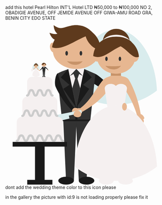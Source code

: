 add this hotel Pearl Hilton INT'L Hotel LTD ₦50,000 to ₦100,000 NO 2, OBADIGIE AVENUE, OFF JEMIDE AVENUE OFF GIWA-AMU ROAD GRA, BENIN CITY EDO STATE


<!-- Reception icon -->

<svg version="1.1" id="Capa_1" xmlns="http://www.w3.org/2000/svg" xmlns:xlink="http://www.w3.org/1999/xlink" viewBox="0 0 182.116 182.116" xml:space="preserve" fill="#000000"><g id="SVGRepo_bgCarrier" stroke-width="0"></g><g id="SVGRepo_tracerCarrier" stroke-linecap="round" stroke-linejoin="round"></g><g id="SVGRepo_iconCarrier"> <g> <g> <path style="fill-rule:evenodd;clip-rule:evenodd;fill:#D9ECED;" d="M126.645,5.14c-24.945,0-45.365,30.695-47.061,69.56 c12.913,10.177,29.268,16.262,47.061,16.262c17.793,0,34.147-6.084,47.062-16.262C172.011,35.834,151.59,5.14,126.645,5.14z"></path> <ellipse transform="matrix(0.2257 -0.9742 0.9742 0.2257 56.8637 127.7229)" style="fill-rule:evenodd;clip-rule:evenodd;fill:#E7B791;" cx="108.78" cy="28.09" rx="5.761" ry="3.687"></ellipse> <ellipse transform="matrix(-0.2257 -0.9742 0.9742 -0.2257 42.35 84.9958)" style="fill-rule:evenodd;clip-rule:evenodd;fill:#E7B791;" cx="54.952" cy="25.668" rx="5.761" ry="3.687"></ellipse> <path style="fill-rule:evenodd;clip-rule:evenodd;fill:#1A1A1A;" d="M88.545,61.007c12.081,3.577,31.554,17.058,43.479,32.264 l3.438-2.816c-7.733-13.129-22.751-28.955-31.339-34.235C99.706,53.502,90.249,56.661,88.545,61.007z"></path> <g> <path style="fill-rule:evenodd;clip-rule:evenodd;fill:#323232;" d="M84.184,177.652c-1.122-24.093-2.242-48.186-3.364-72.278 c5.188,0,10.379,0,15.568,0c-1.082,24.093-2.166,48.186-3.248,72.278C90.155,177.652,87.169,177.652,84.184,177.652z"></path> <path style="fill-rule:evenodd;clip-rule:evenodd;fill:#323232;" d="M69.589,177.652c-1.122-24.093-2.243-48.186-3.365-72.278 c5.189,0,10.38,0,15.568,0c-1.082,24.093-2.165,48.186-3.247,72.278C75.56,177.652,72.574,177.652,69.589,177.652z"></path> </g> <rect x="64.908" y="106.285" style="fill-rule:evenodd;clip-rule:evenodd;fill:#1A1A1A;" width="32.597" height="3.379"></rect> <path style="fill-rule:evenodd;clip-rule:evenodd;fill:#323232;" d="M97.505,107.88l5.669-52.23l-12.722-5.559H72.159 c-4.241,1.853-10.139,3.374-12.722,5.559l5.47,52.23H97.505z"></path> <polygon style="fill-rule:evenodd;clip-rule:evenodd;fill:#F5F0F0;" points="72.159,50.091 81.299,94.092 90.452,50.091 "></polygon> <g> <polygon style="fill-rule:evenodd;clip-rule:evenodd;fill:#1A1A1A;" points="72.159,50.091 63.579,59.716 73.502,68.222 66.414,72.829 81.299,94.092 "></polygon> <polygon style="fill-rule:evenodd;clip-rule:evenodd;fill:#1A1A1A;" points="90.452,50.091 99.019,59.716 89.096,68.222 96.184,72.829 81.299,94.092 "></polygon> </g> <polygon style="fill-rule:evenodd;clip-rule:evenodd;fill:#1A1A1A;" points="80.178,107.88 82.659,107.88 82.659,92.15 81.299,93.44 80.178,92.376 "></polygon> <polygon style="fill-rule:evenodd;clip-rule:evenodd;fill:#F5F0F0;" points="72.159,50.091 78.051,44.287 81.419,50.091 73.827,58.108 "></polygon> <polygon style="fill-rule:evenodd;clip-rule:evenodd;fill:#F5F0F0;" points="90.452,50.091 84.704,44.287 81.419,50.091 88.824,58.108 "></polygon> <polygon style="fill-rule:evenodd;clip-rule:evenodd;fill:#323232;" points="73.827,58.108 81.419,54.1 88.824,58.108 81.419,50.091 "></polygon> <polygon style="fill-rule:evenodd;clip-rule:evenodd;fill:#323232;" points="81.419,50.091 77.623,54.1 81.419,64.76 85.214,54.1 "></polygon> <polygon style="fill-rule:evenodd;clip-rule:evenodd;fill:#323232;" points="80.059,60.942 82.582,60.942 85.876,72.091 81.299,94.092 76.73,72.091 "></polygon> <path style="fill-rule:evenodd;clip-rule:evenodd;fill:#1A1A1A;" d="M69.655,182.116c4.896,0,8.89-2.006,8.89-4.465 s-3.993-4.465-8.89-4.465c-4.896,0-8.89,2.006-8.89,4.465S64.759,182.116,69.655,182.116z"></path> <path style="fill-rule:evenodd;clip-rule:evenodd;fill:#1A1A1A;" d="M93.073,182.116c4.896,0,8.891-2.006,8.891-4.465 s-3.994-4.465-8.891-4.465c-4.896,0-8.89,2.006-8.89,4.465S88.178,182.116,93.073,182.116z"></path> <path style="fill-rule:evenodd;clip-rule:evenodd;fill:#E7B791;" d="M81.419,50.077c14.811,0,26.89-9.312,26.89-20.728 c0-11.417-12.079-20.728-26.89-20.728c-14.81,0-26.89,9.311-26.89,20.728C54.529,40.765,66.609,50.077,81.419,50.077z"></path> <g> <path style="fill-rule:evenodd;clip-rule:evenodd;fill:#323232;" d="M70.283,34.789c0.823,0,1.494-1.174,1.494-2.615 c0-1.44-0.671-2.615-1.494-2.615c-0.823,0-1.494,1.175-1.494,2.615C68.789,33.615,69.46,34.789,70.283,34.789z"></path> <path style="fill-rule:evenodd;clip-rule:evenodd;fill:#323232;" d="M86.632,34.789c0.823,0,1.494-1.174,1.494-2.615 c0-1.44-0.671-2.615-1.494-2.615c-0.823,0-1.494,1.175-1.494,2.615C85.138,33.615,85.809,34.789,86.632,34.789z"></path> </g> <path style="fill-rule:evenodd;clip-rule:evenodd;fill:#5E3A1D;" d="M91.832,4.5c-2.68,11.31,8.386,23.844,16.947,23.589 C110.166,18.76,101.727,6.206,91.832,4.5z"></path> <path style="fill-rule:evenodd;clip-rule:evenodd;fill:#C79369;" d="M88.528,41.216c-3.868,0.749-13.336,0.683-17.747,0 C75.336,46.688,84.895,46.878,88.528,41.216z"></path> <path style="fill-rule:evenodd;clip-rule:evenodd;fill:#E7B791;" d="M112.859,61.832c-8.898,9.437-14.507,24.999-29.697,35.082 l2.393,3.443c12.924-6.295,24.939-16.337,30.546-24.021C118.985,72.384,115.879,58.629,112.859,61.832z"></path> <path style="fill-rule:evenodd;clip-rule:evenodd;fill:#E7B791;" d="M125.863,60.293c9.105,7.642,20.879,26.633,25.473,44.277 l4.034-1.143c-1.749-14.269-8.785-33.612-14.228-41.413C138.343,58.002,128.974,57.176,125.863,60.293z"></path> <g> <path style="fill-rule:evenodd;clip-rule:evenodd;fill:#E7B791;" d="M129.381,177.904c-1.059-22.73-2.116-45.46-3.175-68.19 c4.895,0,9.792,0,14.688,0c-1.021,22.73-2.042,45.46-3.064,68.19C135.014,177.904,132.197,177.904,129.381,177.904z"></path> <path style="fill-rule:evenodd;clip-rule:evenodd;fill:#E7B791;" d="M115.611,177.904c-1.059-22.73-2.116-45.46-3.174-68.19 c4.896,0,9.792,0,14.688,0c-1.021,22.73-2.043,45.46-3.063,68.19C121.244,177.904,118.427,177.904,115.611,177.904z"></path> </g> <rect x="120.849" y="48.104" style="fill-rule:evenodd;clip-rule:evenodd;fill:#C79369;" width="11.633" height="16.417"></rect> <path style="fill-rule:evenodd;clip-rule:evenodd;fill:#E7B791;" d="M133.903,94.544l6.67-33.215l-8.091-3.535h-11.633 c-2.696,1.381-6.357,2.317-8.09,4.144l6.58,32.606H133.903z"></path> <path style="fill-rule:evenodd;clip-rule:evenodd;fill:#F5F0F0;" d="M115.673,182.116c4.62,0,8.388-1.893,8.388-4.212 c0-2.32-3.768-4.213-8.388-4.213c-4.619,0-8.387,1.893-8.387,4.213C107.286,180.223,111.054,182.116,115.673,182.116z"></path> <path style="fill-rule:evenodd;clip-rule:evenodd;fill:#F5F0F0;" d="M137.768,182.116c4.619,0,8.387-1.893,8.387-4.212 c0-2.32-3.768-4.213-8.387-4.213c-4.619,0-8.387,1.893-8.387,4.213C129.381,180.223,133.149,182.116,137.768,182.116z"></path> <path style="fill-rule:evenodd;clip-rule:evenodd;fill:#E7B791;" d="M158.939,105.137c0.65,1.393,0.174,2.119-0.911,2.206 c1.22,1.924,0.601,4.256-0.482,4.763c-2.107,0.985-4.9-0.537-6.239-3.4c-1.339-2.863-0.716-5.983,1.392-6.969 C154.806,100.751,157.6,102.274,158.939,105.137z"></path> <path style="fill-rule:evenodd;clip-rule:evenodd;fill:#1A1A1A;" d="M60.029,54.901c2.865,11.893,9.681,29.365,19.888,40.521 l-1.607,3.576c-8.684-7.071-16.759-19.975-20.526-28.292C55.845,66.427,57.368,56.821,60.029,54.901z"></path> <path style="fill-rule:evenodd;clip-rule:evenodd;fill:#E7B791;" d="M84.819,96.394c1.222,1.078,1.064,1.986,0.048,2.529 c1.999,1.355,2.384,3.883,1.545,4.833c-1.631,1.849-4.989,1.55-7.502-0.667c-2.512-2.217-3.226-5.513-1.594-7.361 C78.947,93.878,82.307,94.177,84.819,96.394z"></path> <path style="fill-rule:evenodd;clip-rule:evenodd;fill:#E7B791;" d="M80.192,96.608c-1.152,1.018-1.005,1.874-0.045,2.387 c-1.886,1.277-2.249,3.663-1.458,4.56c1.539,1.744,4.708,1.462,7.078-0.63c2.369-2.091,3.043-5.2,1.503-6.944 C85.731,94.235,82.562,94.517,80.192,96.608z"></path> <path style="fill-rule:evenodd;clip-rule:evenodd;fill:#F5F0F0;" d="M136.045,94.544l3.263-21.568 c0.058-0.264,0.088-0.535,0.088-0.811c0-2.803-3.081-5.076-6.884-5.076c-2.481,0-4.656,0.968-5.867,2.42 c-1.211-1.452-3.386-2.42-5.867-2.42c-3.803,0-6.884,2.273-6.884,5.076c0,0.267,0.027,0.529,0.081,0.785l3.191,21.594H136.045z"></path> <path style="fill-rule:evenodd;clip-rule:evenodd;fill:#F5F0F0;" d="M126.645,92.081c-24.945,0-45.365,30.695-47.061,69.561 c12.913,10.177,29.268,16.262,47.061,16.262c17.793,0,34.147-6.085,47.062-16.262C172.011,122.777,151.59,92.081,126.645,92.081z"></path> <path style="fill-rule:evenodd;clip-rule:evenodd;fill:#E7B791;" d="M136.556,97.596c1.497,0,2.719-1.956,2.719-4.354 c0-2.397-1.222-4.354-2.719-4.354c-1.496,0-2.717,1.957-2.717,4.354C133.839,95.64,135.06,97.596,136.556,97.596z"></path> <path style="fill-rule:evenodd;clip-rule:evenodd;fill:#D9ECED;" d="M33.421,107.751l30.492-6.14l8.202-1.651l14.931-3.006 l0.678,3.364l-14.931,3.007l0.677,3.364C61.343,109.861,39.712,114.727,33.421,107.751z"></path> <g> <path style="fill-rule:evenodd;clip-rule:evenodd;fill:#F5F0F0;" d="M30.751,59.082h17.6c3.164,0,5.752,2.588,5.752,5.753v22.746 H24.998V64.835C24.998,61.671,27.587,59.082,30.751,59.082z"></path> <path style="fill-rule:evenodd;clip-rule:evenodd;fill:#F5F0F0;" d="M25.232,81.621H53.87c3.164,0,5.753,2.588,5.753,5.752 v22.745H19.479V87.373C19.479,84.209,22.068,81.621,25.232,81.621z"></path> <path style="fill-rule:evenodd;clip-rule:evenodd;fill:#F5F0F0;" d="M18.842,104.89h41.416c3.164,0,5.753,2.589,5.753,5.753 v22.745H13.09v-22.745C13.09,107.479,15.679,104.89,18.842,104.89z"></path> </g> <path style="fill-rule:evenodd;clip-rule:evenodd;fill:#E7B791;" d="M82.659,105.244c2.409,0,4.374-1.66,4.374-3.696 c0-2.035-1.965-3.695-4.374-3.695c-2.41,0-4.375,1.66-4.375,3.695C78.284,103.583,80.249,105.244,82.659,105.244z"></path> <rect x="8.409" y="133.388" style="fill-rule:evenodd;clip-rule:evenodd;fill:#1A1A1A;" width="62.282" height="5.352"></rect> <rect x="34.044" y="133.388" style="fill-rule:evenodd;clip-rule:evenodd;fill:#1A1A1A;" width="11.013" height="44.821"></rect> <rect x="25.119" y="176.763" style="fill-rule:evenodd;clip-rule:evenodd;fill:#1A1A1A;" width="28.862" height="5.352"></rect> <path style="fill:#CCCCCC;" d="M24.998,81.626c-0.684,0-1.238-0.555-1.238-1.238s0.554-1.238,1.238-1.238 c0.374,0,0.712-1.012,1.062-2.057c0.667-1.995,1.357-4.059,3.789-4.059c2.433,0,3.123,2.064,3.79,4.059 c0.35,1.045,0.688,2.057,1.061,2.057c0.375,0,0.712-1.012,1.062-2.057c0.667-1.995,1.357-4.059,3.79-4.059 c2.433,0,3.123,2.064,3.79,4.059c0.349,1.045,0.688,2.057,1.062,2.057s0.712-1.012,1.062-2.057 c0.667-1.995,1.357-4.059,3.789-4.059c2.433,0,3.123,2.064,3.79,4.059c0.349,1.045,0.687,2.057,1.061,2.057 c0.684,0,1.238,0.554,1.238,1.238s-0.555,1.238-1.238,1.238c-2.148,0-2.765-1.844-3.402-3.75 c-0.389-1.162-0.791-2.366-1.449-2.366c-0.657,0-1.06,1.204-1.449,2.366c-0.637,1.906-1.253,3.75-3.402,3.75 c-2.149,0-2.765-1.844-3.402-3.75c-0.389-1.162-0.792-2.366-1.449-2.366s-1.06,1.204-1.449,2.366 c-0.637,1.906-1.253,3.75-3.402,3.75c-2.148,0-2.765-1.844-3.402-3.75c-0.389-1.162-0.791-2.366-1.449-2.366 c-0.658,0-1.06,1.204-1.449,2.366C27.763,79.782,27.147,81.626,24.998,81.626L24.998,81.626z M19.479,104.89 c-0.684,0-1.238-0.555-1.238-1.238c0-0.684,0.555-1.237,1.238-1.237c0.429,0,0.78-1.017,1.143-2.066 c0.688-1.99,1.4-4.05,3.875-4.05c2.475,0,3.187,2.06,3.875,4.05c0.363,1.05,0.714,2.066,1.143,2.066 c0.429,0,0.78-1.017,1.143-2.066c0.688-1.99,1.4-4.05,3.874-4.05c2.475,0,3.187,2.061,3.875,4.05 c0.363,1.05,0.715,2.066,1.143,2.066c0.429,0,0.781-1.017,1.144-2.066c0.688-1.99,1.4-4.05,3.875-4.05 c2.475,0,3.187,2.06,3.875,4.05c0.363,1.05,0.714,2.066,1.143,2.066c0.429,0,0.78-1.017,1.143-2.066 c0.688-1.99,1.401-4.05,3.875-4.05c2.475,0,3.187,2.06,3.875,4.05c0.363,1.05,0.714,2.066,1.143,2.066 c0.684,0,1.238,0.554,1.238,1.237c0,0.684-0.555,1.238-1.238,1.238c-2.18,0-2.817-1.839-3.474-3.739 c-0.403-1.167-0.822-2.376-1.544-2.376c-0.723,0-1.141,1.209-1.544,2.376c-0.657,1.9-1.293,3.739-3.474,3.739 c-2.181,0-2.817-1.839-3.474-3.739c-0.403-1.167-0.821-2.376-1.544-2.376c-0.722,0-1.141,1.209-1.544,2.376 c-0.657,1.9-1.294,3.739-3.474,3.739c-2.181,0-2.816-1.838-3.474-3.739c-0.403-1.167-0.822-2.376-1.545-2.376 c-0.722,0-1.14,1.209-1.543,2.376c-0.657,1.9-1.294,3.739-3.474,3.739c-2.181,0-2.817-1.839-3.474-3.739 c-0.403-1.167-0.822-2.376-1.544-2.376c-0.722,0-1.14,1.209-1.544,2.376C22.296,103.051,21.659,104.89,19.479,104.89 L19.479,104.89z M13.09,133.388c-0.684,0-1.238-0.554-1.238-1.237s0.554-1.238,1.238-1.238c0.513,0,0.888-1.026,1.274-2.086 c0.722-1.979,1.47-4.03,4.018-4.03c2.548,0,3.296,2.051,4.018,4.031c0.387,1.06,0.761,2.085,1.274,2.085 c0.513,0,0.888-1.026,1.274-2.086c0.722-1.979,1.47-4.03,4.018-4.03c2.548,0,3.296,2.051,4.019,4.031 c0.386,1.059,0.761,2.085,1.274,2.085s0.888-1.026,1.274-2.086c0.722-1.979,1.47-4.03,4.019-4.03c2.548,0,3.295,2.051,4.018,4.03 c0.386,1.06,0.761,2.086,1.274,2.086c0.513,0,0.888-1.026,1.274-2.086c0.722-1.979,1.47-4.03,4.018-4.03 c2.548,0,3.296,2.051,4.018,4.03c0.386,1.06,0.761,2.086,1.274,2.086c0.514,0,0.888-1.026,1.274-2.086 c0.722-1.979,1.47-4.03,4.018-4.03c2.548,0,3.296,2.051,4.018,4.03c0.387,1.06,0.761,2.086,1.274,2.086 c0.683,0,1.238,0.555,1.238,1.238s-0.555,1.237-1.238,1.237c-2.238,0-2.906-1.829-3.596-3.72 c-0.429-1.177-0.874-2.396-1.697-2.396c-0.823,0-1.268,1.219-1.697,2.396c-0.689,1.891-1.356,3.72-3.595,3.72 c-2.238,0-2.906-1.829-3.595-3.72c-0.429-1.177-0.874-2.396-1.697-2.396c-0.823,0-1.268,1.219-1.697,2.396 c-0.689,1.891-1.357,3.72-3.595,3.72c-2.239,0-2.906-1.829-3.595-3.72c-0.429-1.177-0.874-2.396-1.697-2.396 c-0.824,0-1.269,1.219-1.697,2.396c-0.689,1.891-1.357,3.72-3.595,3.72c-2.239,0-2.906-1.829-3.595-3.72 c-0.429-1.177-0.874-2.396-1.697-2.396c-0.823,0-1.267,1.219-1.697,2.396c-0.689,1.891-1.357,3.72-3.595,3.72 c-2.238,0-2.906-1.829-3.595-3.72c-0.429-1.177-0.874-2.396-1.697-2.396c-0.823,0-1.267,1.219-1.697,2.396 C15.996,131.559,15.328,133.388,13.09,133.388z"></path> <g> <g> <ellipse transform="matrix(0.226 -0.9741 0.9741 0.226 -8.1653 80.6413)" style="fill-rule:evenodd;clip-rule:evenodd;fill:#E7B791;" cx="46.662" cy="45.459" rx="0.518" ry="0.332"></ellipse> <ellipse transform="matrix(-0.2254 -0.9743 0.9743 -0.2254 7.1764 96.188)" style="fill-rule:evenodd;clip-rule:evenodd;fill:#E7B791;" cx="41.825" cy="45.241" rx="0.518" ry="0.331"></ellipse> <g> <path style="fill-rule:evenodd;clip-rule:evenodd;fill:#1A1A1A;" d="M42.233,47.948c-0.406,1.057-1.372,2.429-2.818,3.389 l0.228,0.328c1.231-0.599,2.375-1.556,2.909-2.287C42.826,49,42.61,48.131,42.233,47.948z"></path> <path style="fill-rule:evenodd;clip-rule:evenodd;fill:#1A1A1A;" d="M44.844,48.417c1.085,0.321,2.835,1.533,3.907,2.899 l0.309-0.253c-0.695-1.18-2.045-2.602-2.816-3.076C45.846,47.742,44.997,48.026,44.844,48.417z"></path> <g> <path style="fill-rule:evenodd;clip-rule:evenodd;fill:#323232;" d="M44.452,58.897c-0.101-2.165-0.202-4.33-0.302-6.495 c0.466,0,0.933,0,1.399,0c-0.097,2.165-0.195,4.33-0.292,6.495C44.988,58.897,44.72,58.897,44.452,58.897z"></path> <path style="fill-rule:evenodd;clip-rule:evenodd;fill:#323232;" d="M43.141,58.897c-0.101-2.165-0.202-4.33-0.303-6.495 c0.466,0,0.933,0,1.399,0c-0.097,2.165-0.194,4.33-0.292,6.495C43.677,58.897,43.409,58.897,43.141,58.897z"></path> </g> <rect x="42.72" y="52.484" style="fill-rule:evenodd;clip-rule:evenodd;fill:#1A1A1A;" width="2.929" height="0.304"></rect> <path style="fill-rule:evenodd;clip-rule:evenodd;fill:#323232;" d="M45.649,52.628l0.509-4.693l-1.143-0.5h-1.644 c-0.381,0.167-0.911,0.303-1.144,0.5l0.492,4.693H45.649z"></path> <polygon style="fill-rule:evenodd;clip-rule:evenodd;fill:#F5F0F0;" points="43.372,47.435 44.193,51.389 45.015,47.435 "></polygon> <g> <polygon style="fill-rule:evenodd;clip-rule:evenodd;fill:#1A1A1A;" points="43.372,47.435 42.601,48.301 43.492,49.065 42.855,49.479 44.193,51.389 "></polygon> <polygon style="fill-rule:evenodd;clip-rule:evenodd;fill:#1A1A1A;" points="45.015,47.435 45.785,48.301 44.893,49.065 45.53,49.479 44.193,51.389 "></polygon> </g> <polygon style="fill-rule:evenodd;clip-rule:evenodd;fill:#1A1A1A;" points="44.092,52.628 44.315,52.628 44.315,51.215 44.193,51.331 44.092,51.235 "></polygon> <polygon style="fill-rule:evenodd;clip-rule:evenodd;fill:#F5F0F0;" points="43.372,47.435 43.901,46.914 44.203,47.435 43.521,48.156 "></polygon> <polygon style="fill-rule:evenodd;clip-rule:evenodd;fill:#F5F0F0;" points="45.015,47.435 44.499,46.914 44.203,47.435 44.869,48.156 "></polygon> <polygon style="fill-rule:evenodd;clip-rule:evenodd;fill:#323232;" points="43.521,48.156 44.203,47.796 44.869,48.156 44.203,47.435 "></polygon> <polygon style="fill-rule:evenodd;clip-rule:evenodd;fill:#323232;" points="44.203,47.435 43.862,47.796 44.203,48.754 44.545,47.796 "></polygon> <polygon style="fill-rule:evenodd;clip-rule:evenodd;fill:#323232;" points="44.081,48.411 44.308,48.411 44.604,49.412 44.193,51.389 43.782,49.412 "></polygon> <ellipse style="fill-rule:evenodd;clip-rule:evenodd;fill:#1A1A1A;" cx="43.147" cy="58.897" rx="0.799" ry="0.401"></ellipse> <ellipse style="fill-rule:evenodd;clip-rule:evenodd;fill:#1A1A1A;" cx="45.251" cy="58.897" rx="0.799" ry="0.401"></ellipse> <path style="fill-rule:evenodd;clip-rule:evenodd;fill:#E7B791;" d="M49.436,51.076c0.109,0.097,0.096,0.178,0.004,0.227 c0.18,0.122,0.214,0.349,0.139,0.435c-0.146,0.166-0.449,0.139-0.674-0.06c-0.226-0.199-0.29-0.496-0.143-0.662 C48.908,50.85,49.21,50.877,49.436,51.076z"></path> <path style="fill-rule:evenodd;clip-rule:evenodd;fill:#E7B791;" d="M39.04,51.4c-0.11,0.097-0.096,0.179-0.004,0.228 c-0.18,0.122-0.214,0.349-0.139,0.434c0.146,0.166,0.448,0.139,0.674-0.06c0.226-0.199,0.29-0.495,0.144-0.661 C39.568,51.174,39.266,51.201,39.04,51.4z"></path> <path style="fill-rule:evenodd;clip-rule:evenodd;fill:#E7B791;" d="M44.203,47.434c1.331,0,2.416-0.836,2.416-1.862 c0-1.026-1.085-1.862-2.416-1.862c-1.331,0-2.416,0.836-2.416,1.862C41.787,46.598,42.873,47.434,44.203,47.434z"></path> <g> <ellipse style="fill-rule:evenodd;clip-rule:evenodd;fill:#323232;" cx="43.469" cy="45.392" rx="0.134" ry="0.235"></ellipse> <ellipse style="fill-rule:evenodd;clip-rule:evenodd;fill:#323232;" cx="44.938" cy="45.392" rx="0.134" ry="0.235"></ellipse> </g> <path style="fill-rule:evenodd;clip-rule:evenodd;fill:#5E3A1D;" d="M45.359,43.398c-0.419,1.306-2.437,2.294-3.662,1.797 C41.967,43.466,44.034,42.471,45.359,43.398z"></path> <path style="fill-rule:evenodd;clip-rule:evenodd;fill:#5E3A1D;" d="M45.139,43.339c-0.241,1.016,0.753,2.142,1.523,2.12 C46.786,44.62,46.028,43.492,45.139,43.339z"></path> <path style="fill-rule:evenodd;clip-rule:evenodd;fill:#C79369;" d="M45.001,46.264c-0.348,0.067-1.198,0.061-1.595,0 C43.816,46.756,44.674,46.773,45.001,46.264z"></path> </g> </g> <g> <path style="fill-rule:evenodd;clip-rule:evenodd;fill:#D9ECED;" d="M35.183,43.396c2.241,0,4.076,2.758,4.229,6.25 c-1.161,0.914-2.63,1.461-4.229,1.461c-1.599,0-3.068-0.547-4.229-1.461C31.107,46.155,32.942,43.396,35.183,43.396z"></path> <path style="fill-rule:evenodd;clip-rule:evenodd;fill:#E7B791;" d="M36.422,48.491c0.799,0.848,1.304,2.246,2.668,3.152 l-0.215,0.309c-1.161-0.565-2.241-1.468-2.745-2.158C35.872,49.439,36.151,48.203,36.422,48.491z"></path> <path style="fill-rule:evenodd;clip-rule:evenodd;fill:#E7B791;" d="M35.181,48.887c-1.024,0.303-2.675,1.446-3.686,2.735 l-0.292-0.239c0.656-1.113,1.929-2.454,2.657-2.902C34.235,48.251,35.036,48.519,35.181,48.887z"></path> <g> <path style="fill-rule:evenodd;clip-rule:evenodd;fill:#E7B791;" d="M34.937,58.92c0.095-2.042,0.191-4.084,0.285-6.127 c-0.439,0-0.88,0-1.319,0c0.091,2.042,0.184,4.084,0.275,6.127C34.431,58.92,34.684,58.92,34.937,58.92z"></path> <path style="fill-rule:evenodd;clip-rule:evenodd;fill:#E7B791;" d="M36.174,58.92c0.095-2.042,0.19-4.084,0.285-6.127 c-0.44,0-0.88,0-1.32,0c0.092,2.042,0.184,4.084,0.275,6.127C35.669,58.92,35.922,58.92,36.174,58.92z"></path> </g> <path style="fill-rule:evenodd;clip-rule:evenodd;fill:#E7B791;" d="M34.531,51.43l-0.599-2.985l0.727-0.317h1.045 c0.242,0.124,0.571,0.208,0.727,0.372l-0.591,2.93H34.531z"></path> <ellipse style="fill-rule:evenodd;clip-rule:evenodd;fill:#F5F0F0;" cx="36.169" cy="58.92" rx="0.754" ry="0.378"></ellipse> <ellipse style="fill-rule:evenodd;clip-rule:evenodd;fill:#F5F0F0;" cx="34.184" cy="58.92" rx="0.753" ry="0.378"></ellipse> <path style="fill-rule:evenodd;clip-rule:evenodd;fill:#E7B791;" d="M30.848,51.396c-0.104,0.092-0.09,0.168-0.004,0.215 c-0.169,0.115-0.202,0.329-0.131,0.41c0.139,0.157,0.423,0.131,0.636-0.057c0.213-0.188,0.274-0.467,0.135-0.624 C31.346,51.184,31.061,51.208,30.848,51.396z"></path> <path style="fill-rule:evenodd;clip-rule:evenodd;fill:#E7B791;" d="M39.357,51.615c0.104,0.091,0.09,0.168,0.004,0.214 c0.169,0.115,0.202,0.329,0.131,0.41c-0.138,0.157-0.423,0.131-0.636-0.056c-0.213-0.188-0.273-0.468-0.135-0.624 C38.86,51.402,39.144,51.428,39.357,51.615z"></path> <rect x="34.659" y="47.257" style="fill-rule:evenodd;clip-rule:evenodd;fill:#E7B791;" width="1.045" height="1.475"></rect> <ellipse style="fill-rule:evenodd;clip-rule:evenodd;fill:#5E3A1D;" cx="35.183" cy="44.879" rx="1.394" ry="1.38"></ellipse> <ellipse style="fill-rule:evenodd;clip-rule:evenodd;fill:#F5F0F0;" cx="35.183" cy="45.183" rx="1.576" ry="1.076"></ellipse> <path style="fill-rule:evenodd;clip-rule:evenodd;fill:#5E3A1D;" d="M35.183,46.26c0.965,0,1.753-0.439,1.753-0.978 c0-0.539-0.787-0.978-1.753-0.978c-0.965,0-1.753,0.439-1.753,0.978C33.43,45.821,34.218,46.26,35.183,46.26z"></path> <path style="fill-rule:evenodd;clip-rule:evenodd;fill:#E7B791;" d="M35.172,48.105c1.255,0,2.28-0.789,2.28-1.757 c0-0.968-1.024-1.757-2.28-1.757c-1.255,0-2.28,0.79-2.28,1.757C32.892,47.316,33.917,48.105,35.172,48.105z"></path> <g> <ellipse style="fill-rule:evenodd;clip-rule:evenodd;fill:#323232;" cx="35.865" cy="46.298" rx="0.127" ry="0.222"></ellipse> <ellipse style="fill-rule:evenodd;clip-rule:evenodd;fill:#323232;" cx="34.479" cy="46.298" rx="0.127" ry="0.222"></ellipse> </g> <path style="fill-rule:evenodd;clip-rule:evenodd;fill:#C79369;" d="M35.969,47.011c-0.347,0.067-1.198,0.061-1.595,0 C34.784,47.502,35.643,47.519,35.969,47.011z"></path> <path style="fill-rule:evenodd;clip-rule:evenodd;fill:#F5F0F0;" d="M34.339,51.43l-0.294-1.938 c-0.005-0.024-0.008-0.048-0.008-0.073c0-0.252,0.277-0.456,0.619-0.456c0.223,0,0.418,0.087,0.527,0.217 c0.109-0.13,0.304-0.217,0.527-0.217c0.342,0,0.619,0.204,0.619,0.456c0,0.024-0.002,0.048-0.007,0.071l-0.287,1.94H34.339z"></path> <path style="fill-rule:evenodd;clip-rule:evenodd;fill:#F5F0F0;" d="M35.183,51.208c2.241,0,4.076,2.758,4.229,6.25 c-1.161,0.914-2.63,1.461-4.229,1.461c-1.599,0-3.068-0.547-4.229-1.461C31.107,53.967,32.942,51.208,35.183,51.208z"></path> <ellipse transform="matrix(-0.2259 -0.9742 0.9742 -0.2259 -4.8284 88.8592)" style="fill-rule:evenodd;clip-rule:evenodd;fill:#E7B791;" cx="32.893" cy="46.348" rx="0.518" ry="0.331"></ellipse> <ellipse transform="matrix(0.2259 -0.9742 0.9742 0.2259 -16.1816 72.3815)" style="fill-rule:evenodd;clip-rule:evenodd;fill:#E7B791;" cx="37.451" cy="46.372" rx="0.518" ry="0.332"></ellipse> <g> <path style="fill-rule:evenodd;clip-rule:evenodd;fill:#5E3A1D;" d="M35.024,44.587c0.123,0.981,1.494,1.958,2.487,1.775 C37.561,45.103,36.154,44.114,35.024,44.587z"></path> <path style="fill-rule:evenodd;clip-rule:evenodd;fill:#5E3A1D;" d="M35.291,44.587c-0.124,0.981-1.494,1.958-2.487,1.775 C32.754,45.103,34.16,44.114,35.291,44.587z"></path> </g> </g> <g> <path style="fill-rule:evenodd;clip-rule:evenodd;fill:none;stroke:#F5F0F0;stroke-width:0.216;stroke-miterlimit:22.9256;" d=" M30.436,51.666c-0.334,0.479-0.458,1.215-0.338,2.052"></path> <path style="fill-rule:evenodd;clip-rule:evenodd;fill:none;stroke:#F5F0F0;stroke-width:0.216;stroke-miterlimit:22.9256;" d=" M30.674,51.766c-0.077,0.58,0.153,1.29,0.644,1.978"></path> </g> <path style="fill-rule:evenodd;clip-rule:evenodd;fill:#F5F0F0;" d="M31.936,51.321c-0.017,0.02-0.035,0.038-0.055,0.054 c0.04,0.053,0.068,0.115,0.08,0.184c0.041,0.232-0.114,0.453-0.346,0.494c-0.026,0.005-0.052,0.007-0.077,0.007 c-0.003,0.065-0.021,0.131-0.057,0.192c-0.118,0.204-0.379,0.274-0.583,0.156c-0.022-0.014-0.043-0.028-0.063-0.045 c-0.045,0.048-0.101,0.087-0.167,0.111c-0.221,0.08-0.466-0.034-0.546-0.255c-0.009-0.024-0.016-0.05-0.02-0.075 c-0.066,0.008-0.133,0.001-0.199-0.022c-0.222-0.081-0.336-0.325-0.255-0.547c0.009-0.024,0.021-0.048,0.033-0.07 c-0.055-0.036-0.103-0.084-0.138-0.146c-0.118-0.204-0.048-0.465,0.156-0.583c0.023-0.013,0.046-0.024,0.07-0.032 c-0.02-0.063-0.024-0.131-0.012-0.2c0.04-0.232,0.262-0.387,0.494-0.346c0.026,0.004,0.051,0.011,0.075,0.02 c0.025-0.061,0.065-0.116,0.119-0.161c0.18-0.152,0.449-0.128,0.601,0.052c0.017,0.02,0.031,0.042,0.045,0.063 c0.058-0.03,0.125-0.047,0.195-0.047c0.235,0,0.427,0.191,0.427,0.427c0,0.026-0.003,0.052-0.007,0.077 c0.065,0.014,0.126,0.044,0.18,0.089C32.064,50.871,32.088,51.14,31.936,51.321z"></path> </g> <path style="fill-rule:evenodd;clip-rule:evenodd;fill:#5E3A1D;" d="M101.903,10.611c-13.274-0.643-34.79,20.262-48.334,14.652 C56.242,8.946,73.102-0.103,87.365,2.375C92.629,3.29,97.432,4.995,101.903,10.611z"></path> <path style="fill-rule:evenodd;clip-rule:evenodd;fill:#5E3A1D;" d="M101.899,11.088C83.222,6.69,57.862,30.354,50.642,8.781 c9.259,3.561,10.307,0.112,19.132-4.508C78.673-0.386,91.957-1.401,101.899,11.088z"></path> <path style="fill-rule:evenodd;clip-rule:evenodd;fill:#5E3A1D;" d="M104.207,15.75C87.353,6.581,56.648,22.714,55.376,0 c7.99,5.878,9.912,2.828,19.643,0.7C84.832-1.446,97.913,1.081,104.207,15.75z"></path> <path style="fill-rule:evenodd;clip-rule:evenodd;fill:#5E3A1D;" d="M127.117,34.978c8.548,0,15.519-6.901,15.519-15.362 c0-8.461-6.971-15.362-15.519-15.362c-8.547,0-15.518,6.901-15.518,15.362C111.6,28.077,118.57,34.978,127.117,34.978z"></path> <path style="fill-rule:evenodd;clip-rule:evenodd;fill:#F5F0F0;" d="M127.117,34.978c9.661,0,17.54-5.382,17.54-11.981 s-7.879-11.981-17.54-11.981c-9.66,0-17.539,5.382-17.539,11.981S117.457,34.978,127.117,34.978z"></path> <path style="fill-rule:evenodd;clip-rule:evenodd;fill:#5E3A1D;" d="M127.118,34.978c10.744,0,19.508-4.888,19.508-10.88 c0-5.993-8.764-10.88-19.508-10.88c-10.745,0-19.509,4.888-19.509,10.88C107.61,30.09,116.373,34.978,127.118,34.978z"></path> <path style="fill-rule:evenodd;clip-rule:evenodd;fill:#E7B791;" d="M126.99,55.516c12.151,0,22.063-8.785,22.063-19.555 s-9.911-19.556-22.063-19.556c-12.151,0-22.062,8.785-22.062,19.556S114.839,55.516,126.99,55.516z"></path> <g> <path style="fill-rule:evenodd;clip-rule:evenodd;fill:#323232;" d="M131.303,40.957c0.776,0,1.409-1.108,1.409-2.467 c0-1.359-0.633-2.467-1.409-2.467c-0.776,0-1.41,1.108-1.41,2.467C129.893,39.849,130.527,40.957,131.303,40.957z"></path> <path style="fill-rule:evenodd;clip-rule:evenodd;fill:#323232;" d="M115.879,40.957c0.776,0,1.409-1.108,1.409-2.467 c0-1.359-0.633-2.467-1.409-2.467c-0.776,0-1.41,1.108-1.41,2.467C114.469,39.849,115.103,40.957,115.879,40.957z"></path> </g> <path style="fill-rule:evenodd;clip-rule:evenodd;fill:#C79369;" d="M132.464,46.429c-3.868,0.749-13.336,0.683-17.747,0 C119.272,51.901,128.83,52.091,132.464,46.429z"></path> <ellipse transform="matrix(-0.2257 -0.9742 0.9742 -0.2257 93.1411 145.9507)" style="fill-rule:evenodd;clip-rule:evenodd;fill:#E7B791;" cx="104.572" cy="35.961" rx="5.761" ry="3.687"></ellipse> <ellipse transform="matrix(0.2257 -0.9742 0.9742 0.2257 80.2543 173.4276)" style="fill-rule:evenodd;clip-rule:evenodd;fill:#E7B791;" cx="149.227" cy="36.227" rx="5.761" ry="3.687"></ellipse> <g> <path style="fill-rule:evenodd;clip-rule:evenodd;fill:#5E3A1D;" d="M131.941,15.568c1.808,1.073-10.961,6.007-5.793,6.636 c12.197,1.483,18.82,17.713,26.883,13.926C152.391,23.222,140.885,13.707,131.941,15.568z"></path> <path style="fill-rule:evenodd;clip-rule:evenodd;fill:#5E3A1D;" d="M145.957,20.826c-21.34,0.746-31.076,20.44-45.234,14.521 C102.103,16.131,124.576,5.411,145.957,20.826z"></path> </g> </g> </g> </g></svg>
 dont add the wedding theme color to this icon please

 in the gallery the picture with id:9 is not loading properly please fix it
